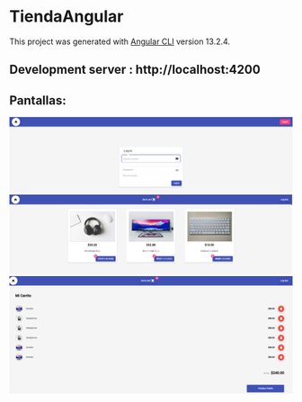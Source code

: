 # TiendaAngular

This project was generated with [Angular CLI](https://github.com/angular/angular-cli) version 13.2.4.

## Development server : http://localhost:4200

## Pantallas:

![alt text](https://github.com/estebanbri/tienda-angular/blob/master/src/assets/login.png)
![alt text](https://github.com/estebanbri/tienda-angular/blob/master/src/assets/home-catalogo.png)
![alt text](https://github.com/estebanbri/tienda-angular/blob/master/src/assets/carrito-compras.png)



